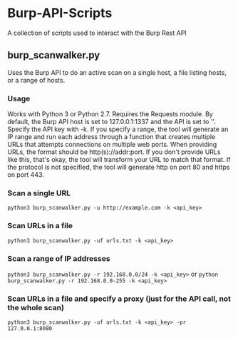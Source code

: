 # Burp-API-Scripts
A collection of scripts used to interact with the Burp Rest API

## burp_scanwalker.py
Uses the Burp API to do an active scan on a single host, a file listing hosts, or a range of hosts.

### Usage
Works with Python 3 or Python 2.7. Requires the Requests module. By default, the Burp API host is set to 127.0.0.1:1337 and the API is set to ''. Specify the API key with -k. If you specify a range, the tool will generate an IP range and run each address through a function that creates multiple URLs that attempts connections on multiple web ports. When providing URLs, the format should be http(s)://addr:port. If you don't provide URLs like this, that's okay, the tool will transform your URL to match that format. If the protocol is not specified, the tool will generate http on port 80 and https on port 443.

### Scan a single URL
`python3 burp_scanwalker.py -u http://example.com -k <api_key>`

### Scan URLs in a file
`python3 burp_scanwalker.py -uf urls.txt -k <api_key>`

### Scan a range of IP addresses
`python3 burp_scanwalker.py -r 192.168.0.0/24 -k <api_key>`
or
`python burp_scanwalker.py -r 192.168.0.0-255 -k <api_key>`

### Scan URLs in a file and specify a proxy (just for the API call, not the whole scan)
`python3 burp_scanwalker.py -uf urls.txt -k <api_key> -pr 127.0.0.1:8080`
